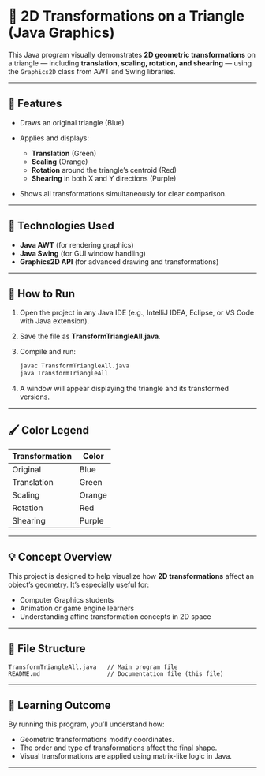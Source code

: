 # 🧭 2D Transformations on a Triangle (Java Graphics)

This Java program visually demonstrates **2D geometric transformations** on a triangle — including **translation, scaling, rotation, and shearing** — using the `Graphics2D` class from AWT and Swing libraries.

---

## 🎯 Features

* Draws an original triangle (Blue)
* Applies and displays:

  * **Translation** (Green)
  * **Scaling** (Orange)
  * **Rotation** around the triangle’s centroid (Red)
  * **Shearing** in both X and Y directions (Purple)
* Shows all transformations simultaneously for clear comparison.

---

## 🧩 Technologies Used

* **Java AWT** (for rendering graphics)
* **Java Swing** (for GUI window handling)
* **Graphics2D API** (for advanced drawing and transformations)

---

## 🚀 How to Run

1. Open the project in any Java IDE (e.g., IntelliJ IDEA, Eclipse, or VS Code with Java extension).
2. Save the file as **TransformTriangleAll.java**.
3. Compile and run:

   ```bash
   javac TransformTriangleAll.java
   java TransformTriangleAll
   ```
4. A window will appear displaying the triangle and its transformed versions.

---

## 🖌️ Color Legend

| Transformation | Color  |
| -------------- | ------ |
| Original       | Blue   |
| Translation    | Green  |
| Scaling        | Orange |
| Rotation       | Red    |
| Shearing       | Purple |

---

## 💡 Concept Overview

This project is designed to help visualize how **2D transformations** affect an object’s geometry. It’s especially useful for:

* Computer Graphics students
* Animation or game engine learners
* Understanding affine transformation concepts in 2D space

---

## 📂 File Structure

```
TransformTriangleAll.java   // Main program file
README.md                   // Documentation file (this file)
```

---

## 🧠 Learning Outcome

By running this program, you’ll understand how:

* Geometric transformations modify coordinates.
* The order and type of transformations affect the final shape.
* Visual transformations are applied using matrix-like logic in Java.

---
